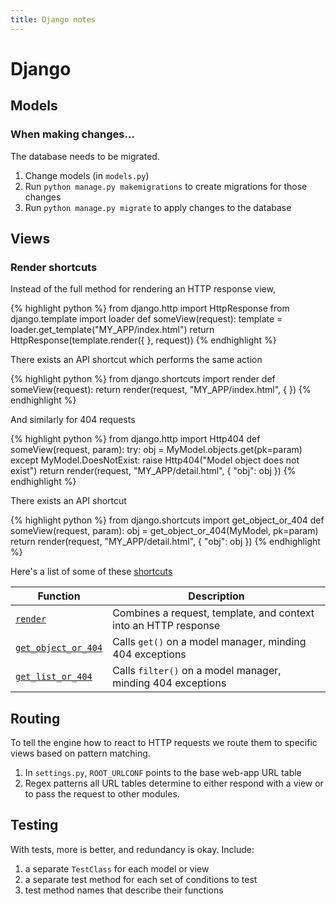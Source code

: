 ```yaml
---
title: Django notes
---
```


# Django

## Models

### When making changes...

The database needs to be migrated.

1. Change models (in `models.py`)
2. Run `python manage.py makemigrations` to create migrations for those
   changes
3. Run `python manage.py migrate` to apply changes to the database

## Views

### Render shortcuts

Instead of the full method for rendering an HTTP response view,

{% highlight python %}
from django.http import HttpResponse
from django.template import loader
def someView(request):
    template = loader.get_template("MY_APP/index.html")
    return HttpResponse(template.render({ }, request))
{% endhighlight %}

There exists an API shortcut which performs the same action

{% highlight python %}
from django.shortcuts import render
def someView(request):
    return render(request, "MY_APP/index.html", { })
{% endhighlight %}

And similarly for 404 requests

{% highlight python %}
from django.http import Http404
def someView(request, param):
    try:
        obj = MyModel.objects.get(pk=param)
    except MyModel.DoesNotExist:
        raise Http404("Model object does not exist")
    return render(request, "MY_APP/detail.html", { "obj": obj })
{% endhighlight %}

There exists an API shortcut

{% highlight python %}
from django.shortcuts import get_object_or_404
def someView(request, param):
    obj = get_object_or_404(MyModel, pk=param)
    return render(request, "MY_APP/detail.html", { "obj": obj })
{% endhighlight %}

Here's a list of some of these [shortcuts][]

| Function                | Description                                                     |
|-------------------------|-----------------------------------------------------------------|
| [`render`][]            | Combines a request, template, and context into an HTTP response |
| [`get_object_or_404`][] | Calls `get()` on a model manager, minding 404 exceptions        |
| [`get_list_or_404`][]   | Calls `filter()` on a model manager, minding 404 exceptions     |

[shortcuts]: https://docs.djangoproject.com/en/1.11/topics/http/shortcuts/
[`render`]: https://docs.djangoproject.com/en/1.11/topics/http/shortcuts/#render
[`get_object_or_404`]: https://docs.djangoproject.com/en/1.11/topics/http/shortcuts/#get_object_or_404
[`get_list_or_404`]: https://docs.djangoproject.com/en/1.11/topics/http/shortcuts/#get_list_or_404

## Routing

To tell the engine how to react to HTTP requests we route them to specific views
based on pattern matching.

1. In `settings.py`, `ROOT_URLCONF` points to the base web-app URL table
2. Regex patterns all URL tables determine to either respond with a view or to
   pass the request to other modules.

## Testing

With tests, more is better, and redundancy is okay. Include:

1. a separate `TestClass` for each model or view
2. a separate test method for each set of conditions to test
3. test method names that describe their functions
